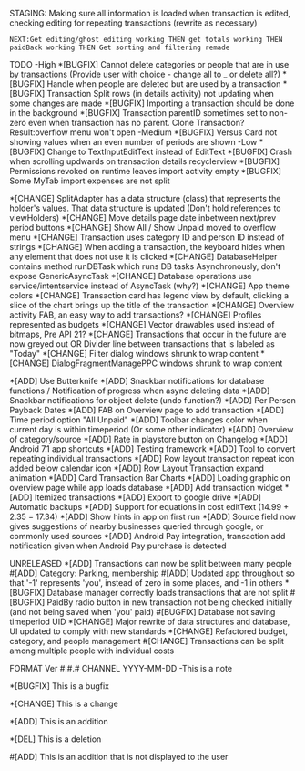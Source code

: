 STAGING:
	Making sure all information is loaded when transaction is edited, checking editing for repeating transactions (rewrite as necessary)
	
	NEXT:Get editing/ghost editing working THEN get totals working THEN paidBack working THEN Get sorting and filtering remade
	

TODO
-High
*[BUGFIX] Cannot delete categories or people that are in use by transactions (Provide user with choice - change all to _ or delete all?)
*[BUGFIX] Handle when people are deleted but are used by a transaction
*[BUGFIX] Transaction Split rows (in details activity) not updating when some changes are made
*[BUGFIX] Importing a transaction should be done in the background
*[BUGFIX] Transaction parentID sometimes set to non-zero even when transaction has no parent. Clone Transaction? Result:overflow menu won't open
-Medium
*[BUGFIX] Versus Card not showing values when an even number of periods are shown
-Low
*[BUGFIX] Change to TextInputEditText instead of EditText
*[BUGFIX] Crash when scrolling updwards on transaction details recyclerview
*[BUGFIX] Permissions revoked on runtime leaves import activity empty
*[BUGFIX] Some MyTab import expenses are not split

*[CHANGE] SplitAdapter has a data structure (class) that represents the holder's values. That data structure is updated (Don't hold references to viewHolders)
*[CHANGE] Move details page date inbetween next/prev period buttons
*[CHANGE] Show All / Show Unpaid moved to overflow menu
*[CHANGE] Transaction uses category ID and person ID instead of strings
*[CHANGE] When adding a transaction, the keyboard hides when any element that does not use it is clicked
*[CHANGE] DatabaseHelper contains method runDBTask which runs DB tasks Asynchronously, don't expose GenericAsyncTask
*[CHANGE] Database operations use service/intentservice instead of AsyncTask (why?)
*[CHANGE] App theme colors
*[CHANGE] Transaction card has legend view by default, clicking a slice of the chart brings up the title of the transaction
*[CHANGE] Overview activity FAB, an easy way to add transactions?
*[CHANGE] Profiles represented as budgets
*[CHANGE] Vector drawables used instead of bitmaps, Pre API 21?
*[CHANGE] Transactions that occur in the future are now greyed out OR Divider line between transactions that is labeled as "Today"
*[CHANGE] Filter dialog windows shrunk to wrap content
*[CHANGE] DialogFragmentManagePPC windows shrunk to wrap content

*[ADD] Use Butterknife
*[ADD] Snackbar notifications for database functions / Notification of progress when async deleting data
*[ADD] Snackbar notifications for object delete (undo function?)
*[ADD] Per Person Payback Dates
*[ADD] FAB on Overview page to add transaction
*[ADD] Time period option "All Unpaid"
*[ADD] Toolbar changes color when current day is within timeperiod (Or some other indicator)
*[ADD] Overview of category/source
*[ADD] Rate in playstore button on Changelog
*[ADD] Android 7.1 app shortcuts
*[ADD] Testing framework
*[ADD] Tool to convert repeating individual transactions
*[ADD] Row layout transaction repeat icon added below calendar icon
*[ADD] Row Layout Transaction expand animation
*[ADD] Card Transaction Bar Charts
*[ADD] Loading graphic on overview page while app loads database
*[ADD] Add transaction widget
*[ADD] Itemized transactions
*[ADD] Export to google drive
*[ADD] Automatic backups
*[ADD] Support for equations in cost editText (14.99 + 2.35 = 17.34)
*[ADD] Show hints in app on first run
*[ADD] Source field now gives suggestions of nearby businesses queried through google, or commonly used sources
*[ADD] Android Pay integration, transaction add notification given when Android Pay purchase is detected


UNRELEASED
*[ADD] Transactions can now be split between many people
#[ADD] Category: Parking, membership
#[ADD] Updated app throughout so that '-1' represents 'you', instead of zero in some places, and -1 in others
*[BUGFIX] Database manager correctly loads transactions that are not split
#[BUGFIX] PaidBy radio button in new transaction not being checked initially (and not being saved when 'you' paid)
#[BUGFIX] Database not saving timeperiod UID
*[CHANGE] Major rewrite of data structures and database, UI updated to comply with new standards
*[CHANGE] Refactored budget, category, and people management
#[CHANGE] Transactions can be split among multiple people with individual costs


FORMAT
Ver #.#.# CHANNEL YYYY-MM-DD
-This is a note

*[BUGFIX] This is a bugfix

*[CHANGE] This is a change

*[ADD] This is an addition

*[DEL] This is a deletion

#[ADD] This is an addition that is not displayed to the user